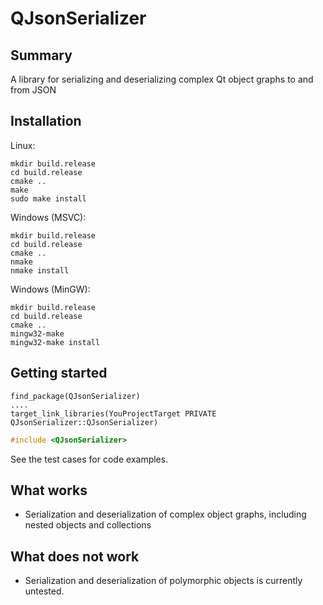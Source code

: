 QJsonSerializer
===============

Summary
-------
A library for serializing and deserializing complex Qt object graphs to and from JSON

Installation
-----------

Linux:

```
mkdir build.release
cd build.release
cmake ..
make
sudo make install
```

Windows (MSVC):

```
mkdir build.release
cd build.release
cmake ..
nmake
nmake install
```

Windows (MinGW):

```
mkdir build.release
cd build.release
cmake ..
mingw32-make
mingw32-make install
```

Getting started
------------

```
find_package(QJsonSerializer)
....
target_link_libraries(YouProjectTarget PRIVATE QJsonSerializer::QJsonSerializer)
```

```C++
#include <QJsonSerializer>
```

See the test cases for code examples.

What works
----------

* Serialization and deserialization of complex object graphs, including nested objects and collections 

What does not work
------------------

* Serialization and deserialization of polymorphic objects is currently untested.
